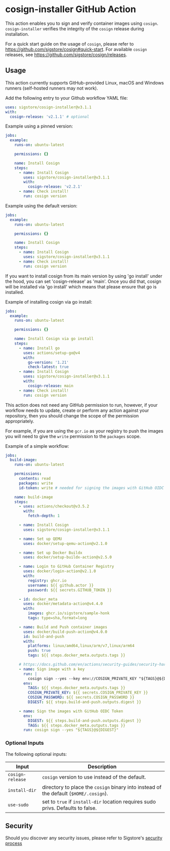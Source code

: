 # cosign-installer GitHub Action

This action enables you to sign and verify container images using `cosign`.
`cosign-installer` verifies the integrity of the `cosign` release during installation.

For a quick start guide on the usage of `cosign`, please refer to https://github.com/sigstore/cosign#quick-start.
For available `cosign` releases, see https://github.com/sigstore/cosign/releases.

## Usage

This action currently supports GitHub-provided Linux, macOS and Windows runners (self-hosted runners may not work).

Add the following entry to your Github workflow YAML file:

```yaml
uses: sigstore/cosign-installer@v3.1.1
with:
  cosign-release: 'v2.1.1' # optional
```

Example using a pinned version:

```yaml
jobs:
  example:
    runs-on: ubuntu-latest

    permissions: {}

    name: Install Cosign
    steps:
      - name: Install Cosign
        uses: sigstore/cosign-installer@v3.1.1
        with:
          cosign-release: 'v2.2.1'
      - name: Check install!
        run: cosign version
```

Example using the default version:

```yaml
jobs:
  example:
    runs-on: ubuntu-latest

    permissions: {}

    name: Install Cosign
    steps:
      - name: Install Cosign
        uses: sigstore/cosign-installer@v3.1.1
      - name: Check install!
        run: cosign version
```

If you want to install cosign from its main version by using 'go install' under the hood, you can set 'cosign-release' as 'main'. Once you did that, cosign will be installed via 'go install' which means that please ensure that go is installed.

Example of installing cosign via go install:

```yaml
jobs:
  example:
    runs-on: ubuntu-latest

    permissions: {}

    name: Install Cosign via go install
    steps:
      - name: Install go
        uses: actions/setup-go@v4
        with:
          go-version: '1.21'
          check-latest: true
      - name: Install Cosign
        uses: sigstore/cosign-installer@v3.1.1
        with:
          cosign-release: main
      - name: Check install!
        run: cosign version
```

This action does not need any GitHub permission to run, however, if your workflow needs to update, create or perform any
action against your repository, then you should change the scope of the permission appropriately.

For example, if you are using the `gcr.io` as your registry to push the images you will need to give the `write` permission
to the `packages` scope.

Example of a simple workflow:

```yaml
jobs:
  build-image:
    runs-on: ubuntu-latest

    permissions:
      contents: read
      packages: write
      id-token: write # needed for signing the images with GitHub OIDC Token

    name: build-image
    steps:
      - uses: actions/checkout@v3.5.2
        with:
          fetch-depth: 1

      - name: Install Cosign
        uses: sigstore/cosign-installer@v3.1.1

      - name: Set up QEMU
        uses: docker/setup-qemu-action@v2.1.0

      - name: Set up Docker Buildx
        uses: docker/setup-buildx-action@v2.5.0

      - name: Login to GitHub Container Registry
        uses: docker/login-action@v2.1.0
        with:
          registry: ghcr.io
          username: ${{ github.actor }}
          password: ${{ secrets.GITHUB_TOKEN }}

      - id: docker_meta
        uses: docker/metadata-action@v4.4.0
        with:
          images: ghcr.io/sigstore/sample-honk
          tags: type=sha,format=long

      - name: Build and Push container images
        uses: docker/build-push-action@v4.0.0
        id: build-and-push
        with:
          platforms: linux/amd64,linux/arm/v7,linux/arm64
          push: true
          tags: ${{ steps.docker_meta.outputs.tags }}

      # https://docs.github.com/en/actions/security-guides/security-hardening-for-github-actions#using-an-intermediate-environment-variable
      - name: Sign image with a key
        run: |
          cosign sign --yes --key env://COSIGN_PRIVATE_KEY "${TAGS}@${DIGEST}"
        env:
          TAGS: ${{ steps.docker_meta.outputs.tags }}
          COSIGN_PRIVATE_KEY: ${{ secrets.COSIGN_PRIVATE_KEY }}
          COSIGN_PASSWORD: ${{ secrets.COSIGN_PASSWORD }}
          DIGEST: ${{ steps.build-and-push.outputs.digest }}

      - name: Sign the images with GitHub OIDC Token
        env:
          DIGEST: ${{ steps.build-and-push.outputs.digest }}
          TAGS: ${{ steps.docker_meta.outputs.tags }}
        run: cosign sign --yes "${TAGS}@${DIGEST}"
```

### Optional Inputs
The following optional inputs:

| Input | Description |
| --- | --- |
| `cosign-release` | `cosign` version to use instead of the default. |
| `install-dir` | directory to place the `cosign` binary into instead of the default (`$HOME/.cosign`). |
| `use-sudo` | set to `true` if `install-dir` location requires sudo privs. Defaults to false. |

## Security

Should you discover any security issues, please refer to Sigstore's [security
process](https://github.com/sigstore/.github/blob/main/SECURITY.md)
